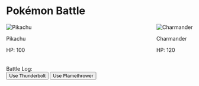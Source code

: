 <!DOCTYPE html>
<html lang="en">
<head>
  <meta charset="UTF-8">
  <meta name="viewport" content="width=device-width, initial-scale=1.0">
  <title>Pokémon Battle</title>
  <style>
    /* CSS styles */
    .pokemon {
      display: flex;
      justify-content: space-between;
      margin-bottom: 20px;
    }

    .pokemon img {
      max-width: 150px;
      height: auto;
    }
  </style>
</head>
<body>
  <div class="container">
    <h1>Pokémon Battle</h1>
    <div class="pokemon">
      <div class="pokemon-image">
        <img src="https://assets.pokemon.com/assets/cms2/img/pokedex/full/025.png" alt="Pikachu">
        <p>Pikachu</p>
        <p>HP: <span id="pikachuHP">100</span></p>
      </div>
      <div class="pokemon-image">
        <img src="https://assets.pokemon.com/assets/cms2/img/pokedex/full/004.png" alt="Charmander">
        <p>Charmander</p>
        <p>HP: <span id="charmanderHP">120</span></p>
      </div>
    </div>
    <div class="battle-log" id="battleLog">
      Battle Log:
    </div>
    <div class="actions">
      <button onclick="attack(pikachu, thunderbolt, charmander)">Use Thunderbolt</button>
      <button onclick="attack(pikachu, flamethrower, charmander)">Use Flamethrower</button>
    </div>
  </div>

  <script>
    // JavaScript code
    class Pokemon {
      constructor(name, hp, attack, defense, speed) {
        this.name = name;
        this.hp = hp;
        this.attack = attack;
        this.defense = defense;
        this.speed = speed;
      }

      calculateDamage(move, opponent) {
        const damage = (this.attack / opponent.defense) * move.power;
        return Math.floor(damage);
      }

      attackOpponent(move, opponent) {
        const damage = this.calculateDamage(move, opponent);
        opponent.hp -= damage;
        displayLog(`${this.name} used ${move.name} and dealt ${damage} damage to ${opponent.name}`);
        updateHP();
        if (opponent.hp <= 0) {
          displayLog(`${opponent.name} fainted! ${this.name} wins!`);
          disableMoves();
        }
      }
    }

    class Move {
      constructor(name, type, power) {
        this.name = name;
        this.type = type;
        this.power = power;
      }
    }

    const pikachu = new Pokemon("Pikachu", 100, 50, 40, 60);
    const charmander = new Pokemon("Charmander", 120, 45, 50, 55);

    const thunderbolt = new Move("Thunderbolt", "Electric", 40);
    const flamethrower = new Move("Flamethrower", "Fire", 45);

    const pikachuHP = document.getElementById("pikachuHP");
    const charmanderHP = document.getElementById("charmanderHP");
    const battleLog = document.getElementById("battleLog");

    function displayLog(message) {
      battleLog.innerHTML += `<p>${message}</p>`;
    }

    function updateHP() {
      pikachuHP.textContent = pikachu.hp;
      charmanderHP.textContent = charmander.hp;
    }

    function attack(attacker, move, opponent) {
      attacker.attackOpponent(move, opponent);
    }

    function disableMoves() {
      const buttons = document.querySelectorAll(".actions button");
      buttons.forEach(button => {
        button.disabled = true;
      });
    }

    displayLog("Battle Start!");
    displayLog(`${pikachu.name} vs ${charmander.name}`);
  </script>
</body>
</html>
